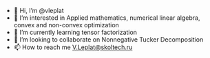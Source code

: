 - 👋 Hi, I’m @vleplat
- 👀 I’m interested in Applied mathematics, numerical linear algebra, convex and non-convex optimization
- 🌱 I’m currently learning tensor factorization
- 💞️ I’m looking to collaborate on Nonnegative Tucker Decomposition
- 📫 How to reach me V.Leplat@skoltech.ru

<!---
vleplat/vleplat is a ✨ special ✨ repository because its `README.md` (this file) appears on your GitHub profile.
You can click the Preview link to take a look at your changes.
--->
